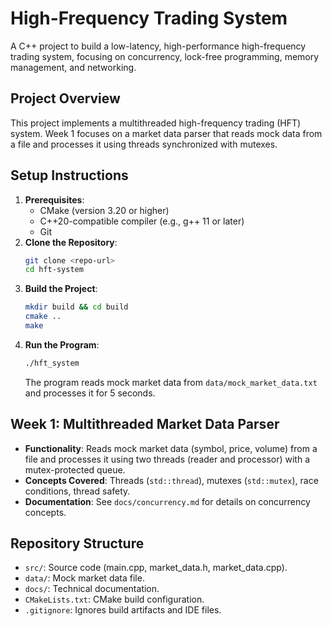 # High-Frequency Trading System

A C++ project to build a low-latency, high-performance high-frequency trading system, focusing on concurrency, lock-free programming, memory management, and networking.

## Project Overview
This project implements a multithreaded high-frequency trading (HFT) system. Week 1 focuses on a market data parser that reads mock data from a file and processes it using threads synchronized with mutexes.

## Setup Instructions
1. **Prerequisites**:
   - CMake (version 3.20 or higher)
   - C++20-compatible compiler (e.g., g++ 11 or later)
   - Git
2. **Clone the Repository**:
   ```bash
   git clone <repo-url>
   cd hft-system
   ```
3. **Build the Project**:
   ```bash
   mkdir build && cd build
   cmake ..
   make
   ```
4. **Run the Program**:
   ```bash
   ./hft_system
   ```
   The program reads mock market data from `data/mock_market_data.txt` and processes it for 5 seconds.

## Week 1: Multithreaded Market Data Parser
- **Functionality**: Reads mock market data (symbol, price, volume) from a file and processes it using two threads (reader and processor) with a mutex-protected queue.
- **Concepts Covered**: Threads (`std::thread`), mutexes (`std::mutex`), race conditions, thread safety.
- **Documentation**: See `docs/concurrency.md` for details on concurrency concepts.

## Repository Structure
- `src/`: Source code (main.cpp, market_data.h, market_data.cpp).
- `data/`: Mock market data file.
- `docs/`: Technical documentation.
- `CMakeLists.txt`: CMake build configuration.
- `.gitignore`: Ignores build artifacts and IDE files.